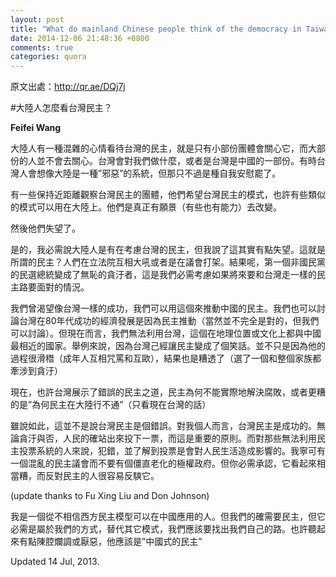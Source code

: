 ```yaml
---
layout: post
title: "What do mainland Chinese people think of the democracy in Taiwan?"
date: 2014-12-06 21:48:36 +0800
comments: true
categories: quora
---
```


原文出處：http://qr.ae/DQj7j

#大陸人怎麼看台灣民主？

**Feifei Wang**

<!---
Mainland Chinese people have a rather mixed feeling about the democracy in Taiwan, that is, for those small group of intellectuals who do feel something about it. Most people simply don’t care. What does Taiwan have to do with us, other than “they’re part of China”. While it is nice for the Taiwanese to imagine that mainland Chinese actually “envy” their system, it’s no more than a self-indulging illusion. 
-->

大陸人有一種混雜的心情看待台灣的民主，就是只有小部份團體會關心它，而大部份的人並不會去關心。台灣會對我們做什麼，或者是台灣是中國的一部份。有時台灣人會想像大陸是一種”邪惡”的系統，但那只不過是種自我安慰罷了。

<!---
There’re a certain group of people who kept a close watch on Taiwan democracy. They’re hoping that they might use Taiwan’s model and do something similar in Mainland China. These are the people who truly have the will (some even have the power) to change. 
-->
有一些保持近距離觀察台灣民主的團體，他們希望台灣民主的模式，也許有些類似的模式可以用在大陸上。他們是真正有願景（有些也有能力）去改變。

<!---
And how they’re disappointed. 
-->
然後他們失望了。

<!--more-->

<!--
Yes, if I have to say what mainland Chinese people think of democracy in Taiwan, I’d say it’s bitter disappointment. So this is what democracy is. People shouting with each other in Legislative Yuan, or having mob fights in congress. And look at the results, the first non-Kuomintang democratically elected president turn out to be a shameless embezzler… and this is what we get to look forward to if we do democracy the same way Taiwan does. 
-->
是的，我必需說大陸人是有在考慮台灣的民主，但我說了這其實有點失望。這就是所謂的民主？人們在立法院互相大吼或者是在議會打架。結果呢，第一個非國民黨的民選總統變成了無恥的貪汙者，這是我們必需考慮如果將來要和台灣走一樣的民主路要面對的情況。

<!--
We have hoped that with Taiwan’s success, we could use it as a strong argument for pushing democracy in China. We could even argue that Taiwan’s economic success during the 80s can be attribute to is democracy (which is, of course, completely not true, but we can argue that). But now, we can’t even use Taiwan, the closest in culture and situation as China, as an example. Because Taiwan had made democracy a laughingstock. Not only its process ridiculous (adult people cursing and get into physical fights), its results are also abysmal (electing a criminal with his entire family involved in embezzlement). 
-->
我們曾渴望像台灣一樣的成功，我們可以用這個來推動中國的民主。我們也可以討論台灣在80年代成功的經濟發展是因為民主推動（當然並不完全是對的，但我們可以討論）。但現在而言，我們無法利用台灣，這個在地理位置或文化上都與中國最相近的國家。舉例來說，因為台灣己經讓民主變成了個笑話。並不只是因為他的過程很滑䅾（成年人互相咒罵和互歐），結果也是糟透了（選了一個和整個家族都牽涉到貪汙）

<!--
Right now, Taiwan probably served as a cautious tale about how democracy could go wrong or how democracy doesn’t really solve the corruption, or the worst “how democracy doesn’t work for China”. (Just look at Taiwan, they say).
-->
現在，也許台灣展示了錯誤的民主之道，民主為何不能實際地解決腐敗，或者更糟的是”為何民主在大陸行不通”（只看現在台灣的話）

<!--
 However, that’s not to say Taiwan democracy is a failure. Personally, I think Taiwan democracy is a success. Embezzler or not, people did come out and casting their votes, and that is important on a principle level. And for people who’re not used to democratic voting system, it is crucial to let them make mistakes and realize “voting have consequences that would impact their own lives”. I’d be more than happy to have a messy democratic congress than a quiet orderly totalitarian one. But you have to admit, it looks pretty bad, and people who’re against democracy can easily dismiss it. 
-->
雖說如此，這並不是說台灣民主是個錯誤。對我個人而言，台灣民主是成功的。無論貪汙與否，人民的確站出來投下一票，而這是重要的原則。而對那些無法利用民主投票系統的人來說，犯錯，並了解到投票是會對人民生活造成影響的。我寧可有一個混亂的民主議會而不要有個僵直老化的極權政府。但你必需承認，它看起來相當糟，而反對民主的人很容易反騻它。

(update thanks to Fu Xing Liu and Don Johnson)
<!--
I for one never believe western model of democracy could work in China. We do need democracy but it should be on our own term, and instead of following other people’s model, we should find out own way. As cliche and evil as it might sound, it should be a “Chinese style democracy”.
-->
我是一個從不相信西方民主模型可以在中國應用的人。但我們的確需要民主，但它必需是屬於我們的方式，替代其它模式，我們應該要找出我們自己的路。也許聽起來有點陳腔爛調或厭惡，他應該是”中國式的民主”

Updated 14 Jul, 2013.
